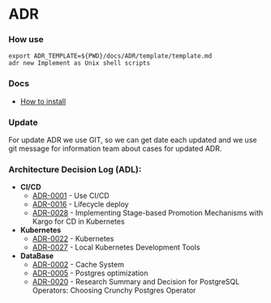 # ADR

### How use

```shell
export ADR_TEMPLATE=${PWD}/docs/ADR/template/template.md
adr new Implement as Unix shell scripts
```

### Docs

- [How to install](https://github.com/npryce/adr-tools/blob/master/INSTALL.md)

### Update

For update ADR we use GIT, so we can get date each updated and we use git message
for information team about cases for updated ADR.

### Architecture Decision Log (ADL):

  - **CI/CD**
    - [ADR-0001](./decisions/0001-ci-cd.md) - Use CI/CD
    - [ADR-0016](./decisions/0016-lifecycle-deploy.md) - Lifecycle deploy
    - [ADR-0028](./decisions/0028-application-lifecycle-orchestration.md) - Implementing Stage-based Promotion Mechanisms with Kargo for CD in Kubernetes
  - **Kubernetes**
    - [ADR-0022](./decisions/0022-kubernetes.md) - Kubernetes
    - [ADR-0027](./decisions/0027-local-kubernetes-development-tools.md) - Local Kubernetes Development Tools
  - **DataBase**
    - [ADR-0002](./decisions/0002-cache-system.md) - Cache System
    - [ADR-0005](./decisions/0005-postgres-optimization.md) - Postgres optimization
    - [ADR-0020](./decisions/0020-postgresql-operator.md) - Research Summary and Decision for PostgreSQL Operators: Choosing Crunchy Postgres Operator
